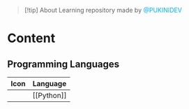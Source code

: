 
> [!tip] About
> Learning repository made by <font color="#00b0f0">@PUKINIDEV</font>
# Content
## Programming Languages

| I**con** | **Language** |
| -------- | ------------ |
|          | [[Python]]   |
